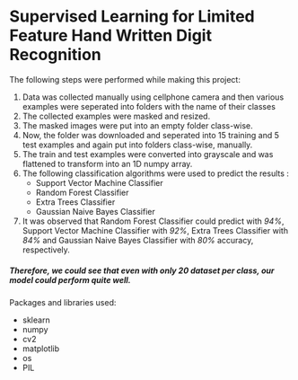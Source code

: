 # Supervised Learning for Limited Feature Hand Written Digit Recognition

The following steps were performed while making this project:

1. Data was collected manually using cellphone camera and then various examples were seperated into folders with the name of their classes
2. The collected examples were masked and resized.
3. The masked images were put into an empty folder class-wise.
4. Now, the folder was downloaded and seperated into 15 training and 5 test examples and again put into folders class-wise, manually.
5. The train and test examples were converted into grayscale and was flattened to transform into an 1D numpy array.
6. The following classification algorithms were used to predict the results :
    * Support Vector Machine Classifier
    * Random Forest Classifier
    * Extra Trees Classifier
    * Gaussian Naive Bayes Classifier 
7. It was observed that Random Forest Classifier could predict with *94%*, Support Vector Machine Classifier with *92%*, Extra Trees Classifier with *84%* and Gaussian Naive Bayes Classifier with *80%* accuracy, respectively.

##### Therefore, we could see that even with only 20 dataset per class, our model could perform quite well.

Packages and libraries used:
* sklearn
* numpy
* cv2
* matplotlib
* os
* PIL
